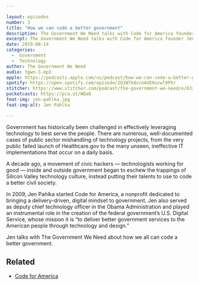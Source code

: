 ```yaml
---

layout: episodes
number: 3
title: "How we can code a better government"
description: The Government We Need talks with Code for America founder Jen Pahlka about how technology can be a force for civic change.
excerpt: The Government We Need talks with Code for America founder Jen Pahlka about how technology can be a force for civic change.
date: 2019-08-14
categories:
  -  Government
  -  Technology
author: The Government We Need
audio: tgwn-3.mp3
apple: https://podcasts.apple.com/us/podcast/how-we-can-code-a-better-government/id1468169431?i=1000446896676
spotify: https://open.spotify.com/episode/2Q1W7k8sceAUE0uzwl9Pkr
stitcher: https://www.stitcher.com/podcast/the-government-we-need/e/63211512
pocketcasts: https://pca.st/WQa8
feat-img: jen-pahlka.jpg
feat-img-alt: Jen Pahlka

---
```


Government has historically been challenged in effectively leveraging technology to best serve the people. There are numerous, well-documented cases of public sector mishandling of technology projects, from the very public failed launch of Healthcare.gov to the many unseen, ineffective IT implementations that occur on a daily basis.

A decade ago, a movement of civic hackers — technologists working for good — inside and outside government began to eschew the trappings of Silicon Valley technology culture, instead putting their talents to use to code a better civil society.

In 2009, Jen Pahlka started Code for America, a nonprofit dedicated to bringing a delivery-driven, digital mindset to government. Jen also served as deputy chief technology officer in the Obama Administration and played an instrumental role in the creation of the federal government’s U.S. Digital Service, whose mission it is “to deliver better government services to the American people through technology and design.”

Jen talks with The Government We Need about how we all can code a better government.

## Related

* [Code for America](https://codeforamerica.org)